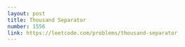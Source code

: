 ```yaml
---
layout: post
title: Thousand Separator
number: 1556
link: https://leetcode.com/problems/thousand-separator
---
```

